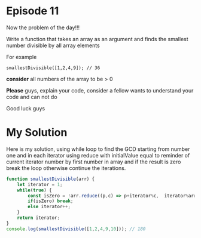 # Episode 11

Now the problem of the day!!!

Write a function that takes an array as an argument and finds the smallest number divisible by all array elements

For example
```
smallestDivisible([1,2,4,9]); // 36
```
**consider** all numbers of the array to be > 0

**Please** guys, explain your code, consider a fellow  wants to understand your code and can not do

Good luck guys


# My Solution

Here is my solution, using while loop to find the GCD starting from number one and in each iterator using reduce with initialValue equal to reminder of current iterator number by first number in array and if the result is zero break the loop otherwise continue the iterations.


```javascript
function smallestDivisible(arr) {
    let iterator = 1;
    while(true) {
        const isZero = !arr.reduce((p,c) => p+iterator%c,  iterator%arr[0]);
        if(isZero) break;
        else iterator++;
    }
    return iterator;
}
console.log(smallestDivisible([1,2,4,9,10])); // 180
```

